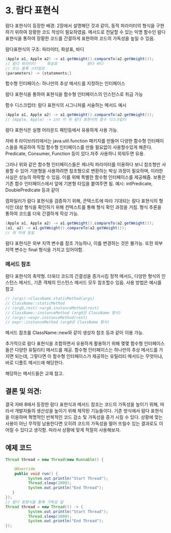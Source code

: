 # 3. 람다 표현식

람다 표현식이 등장한 배경: 2장에서 설명해던 것과 같이, 동적 파라미터의 형식을 구현하기 위하여 장황한 코드 작성이 필요하였음.
메서드로 전달할 수 있는 익명 함수인 람다표현식을 통하여 장황한 코드를 간결하게 표현하여 코드의 가독성을 높일 수 있음.

람다표현식의 구조: 파라미터, 화살표, 바디

```java
(Apple a1, Apple a2) -> a1.getWeight().compareTo(a2.getWeight());
// 람다 파라미터     화살표             람다 바디
// 또는 블록 스타일로
(parameters) -> {statements;}
```

함수형 인터페이스: 하나만의 추상 메서드를 지정하는 인터페이스

람다 표현식을 통하여 표현식을 함수형 인터페이스의 인스턴스로 취급 가능

함수 디스크립터: 람다 표현식의 시그니처를 서술하는 메서드
예시
```java
(Apple a1, Apple a2) -> a1.getWeight().compareTo(a2.getWeight());
// (Apple, Apple) -> int 이 위 람다 표현식의 함수 디스크립터
```

람다 표현식은 실행 어라운드 패턴등에서 유용하게 사용 가능.

자바 8 라이브러리에서는 java.util.function 패키지를 만들어 다양한 함수형 인터페이스들을 제공하여 직접 함수형 인터페이스를 만들 필요없이 사용할수있게 해준다.
Predicate, Consumer, Function 등이 있다.자주 사용하니 외워두면 유용.

그러나 위와 같은 함수형 인터페이스들은 제너릭 파라미터를 이용하다 보니 참조형만 사용할 수 있어 기본형을 사용하려면 참조형으로 변환하는 박싱 과정이 필요하며,
이러한 사실은 성능의 하락할 수 있음. 이를 위해 특별한 함수형 인터페이스를 제공해줌. 보통은 기존 함수 인터페이스에서 앞에 기본형 타입을 붙여주면 됨.
예시: intPredicate, DoublePredicate 등과 같이

컴파일러가 람다 표현식을 검증하기 위해, 콘텍스트에 따라 기대되는 람다 표현식의 형식인 대상 형식을 확인하기 위해 컨텍스트를 통해 형식 확인 과정을 거침.
형식 추론을 통하여 코드를 더욱 간결하게 작성 가능.
```java
(Apple a1, Apple a2) -> a1.getWeight().compareTo(a2.getWeight());
(a1, a2) -> a1.getWeight().compareTo(a2.getWeight());
// 위 아래 동일
```

람다 표현식은 외부 지역 변수를 참조 가능하나, 이를 변경하는 것은 불가능. 또한 외부 지역 변수는 final 형식을 가지고 있어야함.

### 메서드 참조
람다 표현식의 축약형. 더욱더 코드의 간결성을 증가시킴
정적 메서드, 다양한 형식의 인스턴스 메서드, 기존 객체의 인스턴스 메서드 모두 참조할수 있음.
사용 방법은 예시를 참고
```java
// (args)->ClassName.staticMethod(args)
// ClassName::staticMethod
// (arg0,rest)->arg0.instanceMethod(rest)
// ClassName::instanceMethod (arg0은 ClassName 형식)
// (args)->expr.instanceMethod(rest)
// expr::instanceMethod (arg0은 ClassName 형식)
```

메서드 참조를 ClassName::new와 같이 생성자 참조 등과 같이 이용 가능.

추가적으로 람다 표현식을 조합하면서 유용하게 활용하기 위해 몇몇 함수형 인터페이스들은 다양한 유틸리티 메서드를 제공.
함수형 인터페이스는 하나만의 추상 메서드를 가지면 되는데, 그렇다면 이 함수형 인터페이스가 제공하는 유틸리티 메서드는 무엇이냐, 
바로 디폴트 메서드에 해당한다.

해당하는 메서드들은 교재 참고.

## 결론 및 의견: 
결국 자바 8에서 등장한 람다 표현식과 메서드 참조는 코드의 가독성을 높이기 위해, 따라서 개발자들의 생산성을 높이기 위해 제작된 기능들이다.
기존 방식에서 람다 표현식을 이용하며 혁명적인 반복적인 코드 감소 및 가독성을 증가 시킬 수 있다. 상황에 맞는 사용이 아닌 무작정 남용한다면
오히려 코드의 가독성을 떨어 뜨릴수 있는 결과로도 이어질 수 있다고 생각함. 따라서 상황에 맞게 적절히 사용해보자.

## 예제 코드
```java
Thread thread = new Thread(new Runnable() {

    @Override
    public void run() {
          System.out.println("Start Thread");
          Thread.sleep(1000);
          System.out.println("End Thread");
   }
});
// 람다 표현식을 통해 가독성 업
Thread thread = new Thread(() -> {
          System.out.println("Start Thread");
          Thread.sleep(1000);
          System.out.println("End Thread");
});
```
